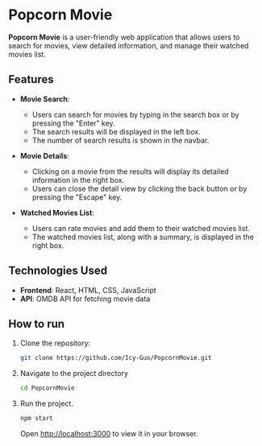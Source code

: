# Popcorn Movie

**Popcorn Movie** is a user-friendly web application that allows users to search for movies, view detailed information, and manage their watched movies list.

## Features

- **Movie Search**:

  - Users can search for movies by typing in the search box or by pressing the "Enter" key.
  - The search results will be displayed in the left box.
  - The number of search results is shown in the navbar.

- **Movie Details**:

  - Clicking on a movie from the results will display its detailed information in the right box.
  - Users can close the detail view by clicking the back button or by pressing the "Escape" key.

- **Watched Movies List**:
  - Users can rate movies and add them to their watched movies list.
  - The watched movies list, along with a summary, is displayed in the right box.

## Technologies Used

- **Frontend**: React, HTML, CSS, JavaScript
- **API**: OMDB API for fetching movie data

## How to run

1. Clone the repository:

   ```bash
   git clone https://github.com/Icy-Guo/PopcornMovie.git
   ```

2. Navigate to the project directory

   ```bash
   cd PopcornMovie
   ```

3. Run the project.

   ```bash
   npm start
   ```

   Open [http://localhost:3000](http://localhost:3000) to view it in your browser.
